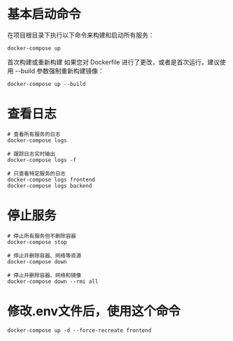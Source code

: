 # 基本启动命令
在项目根目录下执行以下命令来构建和启动所有服务：
```
docker-compose up
```

首次构建或重新构建
如果您对 Dockerfile 进行了更改，或者是首次运行，建议使用 --build 参数强制重新构建镜像：
```
docker-compose up --build
```

# 查看日志
```
# 查看所有服务的日志
docker-compose logs

# 跟踪日志实时输出
docker-compose logs -f

# 只查看特定服务的日志
docker-compose logs frontend
docker-compose logs backend
```

# 停止服务
```
# 停止所有服务但不删除容器
docker-compose stop

# 停止并删除容器、网络等资源
docker-compose down

# 停止并删除容器、网络和镜像
docker-compose down --rmi all
```

# 修改.env文件后，使用这个命令
```
docker-compose up -d --force-recreate frontend
```
